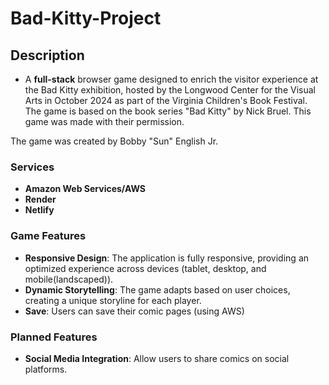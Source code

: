 # Bad-Kitty-Project

## Description

- A **full-stack** browser game designed to enrich the visitor experience at the Bad Kitty exhibition, hosted by the Longwood Center for the Visual Arts in October 2024 as part of the Virginia Children's Book Festival. The game is based on the book series "Bad Kitty" by Nick Bruel. This game was made with their permission.

The game was created by Bobby "Sun" English Jr.

### Services

- **Amazon Web Services/AWS**
- **Render**
- **Netlify**

### Game Features

- **Responsive Design**: The application is fully responsive, providing an optimized experience across devices (tablet, desktop, and mobile(landscaped)).
- **Dynamic Storytelling**: The game adapts based on user choices, creating a unique storyline for each player.
- **Save**: Users can save their comic pages (using AWS)

### Planned Features

- **Social Media Integration**: Allow users to share comics on social platforms.
